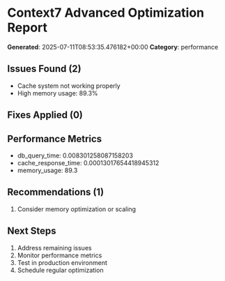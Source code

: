 # Context7 Advanced Optimization Report

**Generated**: 2025-07-11T08:53:35.476182+00:00
**Category**: performance

## Issues Found (2)

- Cache system not working properly
- High memory usage: 89.3%

## Fixes Applied (0)



## Performance Metrics

- db_query_time: 0.008301258087158203
- cache_response_time: 0.00013017654418945312
- memory_usage: 89.3

## Recommendations (1)

1. Consider memory optimization or scaling

## Next Steps

1. Address remaining issues
2. Monitor performance metrics  
3. Test in production environment
4. Schedule regular optimization
